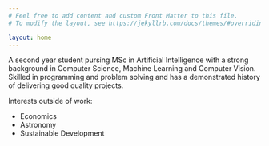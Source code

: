 ```yaml
---
# Feel free to add content and custom Front Matter to this file.
# To modify the layout, see https://jekyllrb.com/docs/themes/#overriding-theme-defaults

layout: home
---
```


A second year student pursing MSc in Artificial Intelligence with a strong background in Computer Science, Machine Learning and Computer Vision. Skilled in programming and problem solving and has a demonstrated history of delivering good quality projects. 

Interests outside of work:
- Economics
- Astronomy
- Sustainable Development